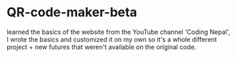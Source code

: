 # QR-code-maker-beta
learned the basics of the website from the YouTube channel 'Coding Nepal', I wrote the basics and customized it on my own so it's a whole different project + new futures that weren't available on the original code.
